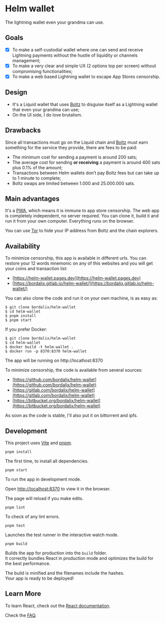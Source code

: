# Helm wallet

The lightning wallet even your grandma can use.

## Goals

- [x] To make a self-custodial wallet where one can send and receive Lightning payments without the hustle of liquidity or channels management;
- [x] To make a very clear and simple UX (2 options top per screen) without compromising functionalities;
- [x] To make a web based Lightning wallet to escape App Stores censorship.

## Design

- It's a Liquid wallet that uses [Boltz](https://boltz.exchange) to disguise itself as a Lightning wallet that even your grandma can use;
- On the UI side, I do love brutalism.

## Drawbacks

Since all transactions must go on the Liquid chain and [Boltz](https://boltz.exchange) must earn something for the service they provide, there are fees to be paid:

- The minimum cost for sending a payment is around 200 sats;
- The average cost for sending **or receiving** a payment is around 400 sats plus 0.1% of the amount;
- Transactions between Helm wallets don’t pay Boltz fees but can take up to 1 minute to complete;
- Boltz swaps are limited between 1.000 and 25.000.000 sats.

## Main advantages

It's a [PWA](https://developer.mozilla.org/en-US/docs/Web/Progressive_web_apps), which means it is
immune to app store censorship. The web app is completely independent, no server required. You can clone it, build it and run it from your own computer. Everything runs on the browser.

You can use [Tor](https://www.torproject.org) to hide your IP address from Boltz and the chain explorers.

## Availability

To minimize censorship, this app is available in different urls. You can restore your 12 words mnemonic on any of this websites and you will get your coins and transaction list:

- [https://helm-wallet.pages.dev](https://helm-wallet.pages.dev)
- [https://bordalix.gitlab.io/helm-wallet/](https://bordalix.gitlab.io/helm-wallet/)

You can also clone the code and run it on your own machine, is as easy as:

```
$ git clone bordalix/helm-wallet
$ cd helm-wallet
$ pnpm install
$ pnpm start
```

If you prefer Docker:

```
$ git clone bordalix/helm-wallet
$ cd helm-wallet
$ docker build -t helm-wallet .
$ docker run -p 8370:8370 helm-wallet
```

The app will be running on http://localhost:8370

To minimize censorship, the code is available from several sources:

- [https://github.com/bordalix/helm-wallet](https://github.com/bordalix/helm-wallet)
- [https://gitlab.com/bordalix/helm-wallet](https://gitlab.com/bordalix/helm-wallet)
- [https://bitbucket.org/bordalix/helm-wallet](https://bitbucket.org/bordalix/helm-wallet)

As soon as the code is stable, I'll also put it on bittorrent and ipfs.

## Development

This project uses [Vite](https://vite.dev/) and [pnpm](https://pnpm.io/).

`pnpm install`

The first time, to install all dependencies.

`pnpm start`

To run the app in development mode.

Open [http://localhost:8370](http://localhost:8370) to view it in the browser.

The page will reload if you make edits.

`pnpm lint`

To check of any lint errors.

`pnpm test`

Launches the test runner in the interactive watch mode.

`pnpm build`

Builds the app for production into the `build` folder.\
It correctly bundles React in production mode and optimizes the build for the best performance.

The build is minified and the filenames include the hashes.\
Your app is ready to be deployed!

## Learn More

To learn React, check out the [React documentation](https://reactjs.org/).

Check the [FAQ](https://helm-wallet.com/#faq).
